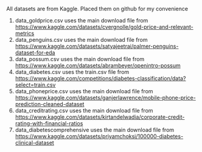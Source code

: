 All datasets are from Kaggle. Placed them on github for my convenience

1. data_goldprice.csv uses the main download file from https://www.kaggle.com/datasets/cvergnolle/gold-price-and-relevant-metrics
2. data_penguins.csv uses the main download file from https://www.kaggle.com/datasets/satyajeetrai/palmer-penguins-dataset-for-eda
3. data_possum.csv uses the main download file from https://www.kaggle.com/datasets/abrambeyer/openintro-possum
4. data_diabetes.csv uses the train.csv file from https://www.kaggle.com/competitions/diabetes-classification/data?select=train.csv
5. data_phoneprice.csv uses the main download file from https://www.kaggle.com/datasets/ganjerlawrence/mobile-phone-price-prediction-cleaned-dataset
6. data_creditrating.csv uses the main download file from https://www.kaggle.com/datasets/kirtandelwadia/corporate-credit-rating-with-financial-ratios
7. data_diabetescomprehensive uses the main download file from https://www.kaggle.com/datasets/priyamchoksi/100000-diabetes-clinical-dataset

